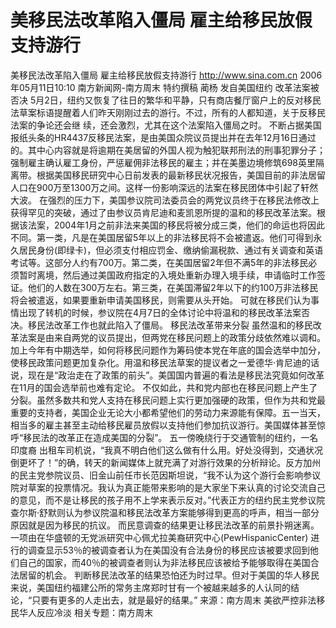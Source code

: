 # 美移民法改革陷入僵局 雇主给移民放假支持游行

美移民法改革陷入僵局 雇主给移民放假支持游行
http://www.sina.com.cn 2006年05月11日10:10 南方新闻网-南方周末
特约撰稿 蔺杨 发自美国纽约
改革法案被否决
5月2日，纽约又恢复了往日的繁华和平静，只有商店餐厅窗户上的反对移民法草案标语提醒着人们昨天刚刚过去的游行。不过，所有的人都知道，关于反移民法案的争论还会继
续，还会激烈，尤其在这个法案陷入僵局之时。
不断占据美国报纸头条的HR4437反移民法案，是由美国众院议员提出并在去年12月16日通过的。其中心内容就是将逾期在美居留的外国人视为触犯联邦刑法的刑事犯罪分子；强制雇主确认雇工身份，严惩雇佣非法移民的雇主；并在美墨边境修筑698英里隔离带。根据美国移民研究中心日前发表的最新移民状况报告，美国目前的非法居留人口在900万至1300万之间。这样一份影响深远的法案在移民团体中引起了轩然大波。
在强烈的压力下，美国参议院司法委员会的两党议员终于在移民法修改上获得罕见的突破，通过了由参议员肯尼迪和麦凯恩所提的温和的移民改革法案。根据该法案，2004年1月之前非法来美国的移民将被分成三类，他们的命运也将因此不同。第一类，凡是在美国居留5年以上的非法移民将不会被遣返。他们可得到永久居民身份(即绿卡)，但必须支付相应罚金、缴纳偷漏税款、通过有关调查和英语考试等。这部分人约有700万。第二类，在美国居留2年但不满5年的非法移民必须暂时离境，然后通过美国政府指定的入境处重新办理入境手续，申请临时工作签证。他们的人数在300万左右。第三类，在美国滞留2年以下的约100万非法移民将会被遣返，如果要重新申请美国移民，则需要从头开始。
可就在移民们认为事情出现了转机的时候，参议院在4月7日的全体讨论中将温和的移民改革法案否决。移民法改革工作也就此陷入了僵局。
移民法改革带来分裂
虽然温和的移民改革法案是由来自两党的议员提出，但两党在移民问题上的政策分歧依然难以调和。加上今年有中期选举，如何将移民问题作为筹码使本党在年底的国会选举中加分，使移民政策问题更加复杂化。用温和移民法草案的提议者之一爱德华·肯尼迪的话说，现在是“政治走在了政策的前头”。美国国内普遍的看法是移民法究竟如何改革在11月的国会选举前也难有定论。
不仅如此，共和党内部也在移民问题上产生了分裂。虽然多数共和党人支持在移民问题上实行更加强硬的政策，但作为共和党最重要的支持者，美国企业无论大小都希望他们的劳动力来源能有保障。五一当天，相当多的雇主甚至主动给移民雇员放假以支持他们参加抗议游行。美国媒体甚至惊呼“移民法的改革正在造成美国的分裂”。
五一傍晚绕行于交通管制的纽约，一名印度裔
出租车司机说，“我真不明白他们这么做有什么用。好处没得到，交通状况倒更坏了！”的确，转天的新闻媒体上就充满了对游行效果的分析辩论。反方加州的民主党参院议员、旧金山前任市长范因斯坦说，“我不认为这个游行会影响参议院对草案的投票情况。我认为真正能带来影响的是大家坐下来认真的讨论交流自己的意见，而不是让移民的孩子用不上学来表示反对。”代表正方的纽约民主党参议院查尔斯·舒默则认为参议院温和移民法改革方案能够得到更高的呼声，相当一部分原因就是因为移民的抗议。
而民意调查的结果更让移民法改革的前景扑朔迷离。一项由在华盛顿的无党派研究中心佩尤拉美裔研究中心(PewHispanicCenter) 进行的调查显示53％的被调查者认为在美国没有合法身份的移民应该被要求回到他们自己的国家，而40％的被调查者则认为非法移民应该被给予能够取得在美国合法居留的机会。
判断移民法改革的结果恐怕还为时过早。但对于美国的华人移民来说，美国纽约福建公所的常务主席郑时甘有一个被越来越多的人认同的结论，“只要有更多的人走出去，就是最好的结果。” 来源：南方周末
美欲严控非法移民华人反应冷淡
相关专题：南方周末 


